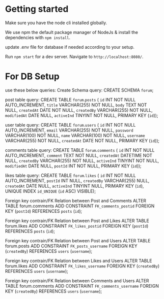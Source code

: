 # Getting started

Make sure you have the node cli installed globally. 

We use npm the default package manager of NodeJs & install the dependencies with `npm install`.

update .env file for database if needed according to your setup.

Run `npm start` for a dev server. Navigate to `http://localhost:8080/`. 


# For DB Setup
use these below queries:
Create Schema query: 
CREATE SCHEMA `forum`;

post table query:
CREATE TABLE `forum`.`posts` (
  `id` INT NOT NULL AUTO_INCREMENT,
  `title` VARCHAR(255) NOT NULL,
  `body` TEXT NOT NULL,
  `createdAt` DATE NOT NULL,
  `createdBy` VARCHAR(255) NOT NULL,
  `modifiedAt` DATE NULL,
  `activeInd` TINYINT NOT NULL,
  PRIMARY KEY (`id`));

user table query:
CREATE TABLE `forum`.`users` (
  `id` INT NOT NULL AUTO_INCREMENT,
  `email` VARCHAR(255) NOT NULL,
  `password` VARCHAR(100) NOT NULL,
  `name` VARCHAR(100) NOT NULL,
  `username` VARCHAR(255) NOT NULL,
  `createdAt` DATE NOT NULL,
  PRIMARY KEY (`id`));

comments table query:
CREATE TABLE `forum`.`comments` (
  `id` INT NOT NULL AUTO_INCREMENT,
  `comment` TEXT NOT NULL,
  `createdAt` DATETIME NOT NULL,
  `createdBy` VARCHAR(255) NOT NULL,
  `activeInd` TINYINT NOT NULL,
  `modifiedAt` DATE NULL,
  `postId` INT NOT NULL,
  PRIMARY KEY (`id`));



likes table query:
CREATE TABLE `forum`.`likes` (
  `id` INT NOT NULL AUTO_INCREMENT,
  `postId` INT NULL,
  `createdBy` VARCHAR(255) NULL,
  `createdAt` DATE NULL,
  `activeInd` TINYINT NULL,
  PRIMARY KEY (`id`),
  UNIQUE INDEX `id_UNIQUE` (`id` ASC) VISIBLE);


Foreign key contrain/FK Relation between Post and Comments
ALTER TABLE forum.comments ADD CONSTRAINT `FK_comments_postid` FOREIGN KEY (`postId`) REFERENCES `posts` (`id`);

Foreign key contrain/FK Relation between Post and Likes
ALTER TABLE forum.likes ADD CONSTRAINT `FK_likes_postid` FOREIGN KEY (`postId`) REFERENCES `posts` (`id`);

Foreign key contrain/FK Relation between Post and Users
ALTER TABLE forum.posts ADD CONSTRAINT `FK_posts_username` FOREIGN KEY (`createdBy`) REFERENCES `users` (`username`);

Foreign key contrain/FK Relation between Likes and Users
ALTER TABLE forum.likes ADD CONSTRAINT `FK_likes_username` FOREIGN KEY (`createdBy`) REFERENCES `users` (`username`);

Foreign key contrain/FK Relation between Comments and Users
ALTER TABLE forum.comments ADD CONSTRAINT `FK_comments_username` FOREIGN KEY (`createdBy`) REFERENCES `users` (`username`);